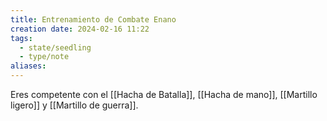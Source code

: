 ```yaml
---
title: Entrenamiento de Combate Enano
creation date: 2024-02-16 11:22
tags:
  - state/seedling
  - type/note
aliases:
---
```

Eres competente con el [[Hacha de Batalla]], [[Hacha de mano]], [[Martillo ligero]] y [[Martillo de guerra]].
